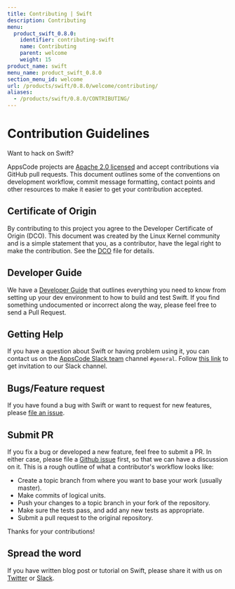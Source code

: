```yaml
---
title: Contributing | Swift
description: Contributing
menu:
  product_swift_0.8.0:
    identifier: contributing-swift
    name: Contributing
    parent: welcome
    weight: 15
product_name: swift
menu_name: product_swift_0.8.0
section_menu_id: welcome
url: /products/swift/0.8.0/welcome/contributing/
aliases:
  - /products/swift/0.8.0/CONTRIBUTING/
---
```


# Contribution Guidelines
Want to hack on Swift?

AppsCode projects are [Apache 2.0 licensed](https://github.com/appscode/swift/blob/master/LICENSE) and accept contributions via GitHub pull requests.  This document outlines some of the conventions on development workflow, commit message formatting, contact points and other resources to make it easier to get your contribution accepted.

## Certificate of Origin

By contributing to this project you agree to the Developer Certificate of
Origin (DCO). This document was created by the Linux Kernel community and is a
simple statement that you, as a contributor, have the legal right to make the
contribution. See the [DCO](https://github.com/appscode/swift/blob/master/DCO) file for details.

## Developer Guide

We have a [Developer Guide](/products/swift/0.8.0/setup/developer-guide/overview) that outlines everything you need to know from setting up your
dev environment to how to build and test Swift. If you find something undocumented or incorrect along the way,
please feel free to send a Pull Request.

## Getting Help

If you have a question about Swift or having problem using it, you can contact us on the [AppsCode Slack team](https://appscode.slack.com/messages/C0XQFLGRM/details/) channel `#general`. Follow [this link](https://slack.appscode.com) to get invitation to our Slack channel.

## Bugs/Feature request

If you have found a bug with Swift or want to request for new features, please [file an issue](https://github.com/appscode/swift/issues/new).

## Submit PR

If you fix a bug or developed a new feature, feel free to submit a PR. In either case, please file a [Github issue](https://github.com/appscode/swift/issues/new) first, so that we can have a discussion on it. This is a rough outline of what a contributor's workflow looks like:

- Create a topic branch from where you want to base your work (usually master).
- Make commits of logical units.
- Push your changes to a topic branch in your fork of the repository.
- Make sure the tests pass, and add any new tests as appropriate.
- Submit a pull request to the original repository.

Thanks for your contributions!

## Spread the word

If you have written blog post or tutorial on Swift, please share it with us on [Twitter](https://twitter.com/AppsCodeHQ) or [Slack](https://slack.appscode.com).
